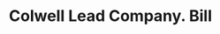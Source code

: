 ---
doi: 10.7916/D8MS54V9
date_other: '1913'
date_other_textual: '1913'
form: printed ephemera
genre:
- Invoices
name:
- Colwell Lead Company
object_in_context_url: https://biggert.cul.columbia.edu/items/view/ave_biggert_00605
subject_hierarchical_geographic:
- New York, New York, United States
- Windsor, Ontario, Canada
- New York, New York, United States
- New York, New York, United States
- Worcester, Massachusetts, United States
- Detroit, Michigan, United States
- Elizabeth, New Jersey, United States
subject_name:
- Colwell Lead Company
title: Colwell Lead Company. Bill
sort_title: Colwell Lead Company. Bill
call_number: ave_biggert_00605
coordinates:
- 40.83722222222222,-73.88611111111112
- 42.28333333333333,-83.0
- 40.69277777777778,-73.99027777777778
- 40.71277777777778,-74.00583333333333
- 42.266666666666666,-71.8
- 42.331388888888895,-83.04583333333333
- 40.666261,-74.19353
pid: ave_biggert_00605
identifiers: ave_biggert_00605
thumbnail: https://derivativo-3.library.columbia.edu/iiif/2/ldpd:343860/full/!256,256/0/native.jpg
permalink: /biggert/ave_biggert_00605/
layout: iiif-image-page
---